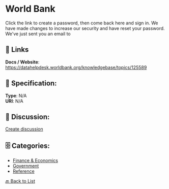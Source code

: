 # World Bank


Click the link to create a password, then come back here and sign in. We have made changes to increase our security and have reset your password. We've just sent you an email to

##  🔗 Links
**Docs / Website**: https://datahelpdesk.worldbank.org/knowledgebase/topics/125589

## 🧬 Specification:
**Type**: N/A  
**URI**: N/A

## 💬 Discussion:
[Create discussion](https://github.com/apis-list/apis-list/discussions/new)

## 🗄️ Categories:
- [Finance & Economics](https://github.com/apis-list/apis-list#finance--economics)
- [Government](https://github.com/apis-list/apis-list#government)
- [Reference](https://github.com/apis-list/apis-list#reference)




[🔙 Back to List](https://github.com/apis-list/apis-list)

